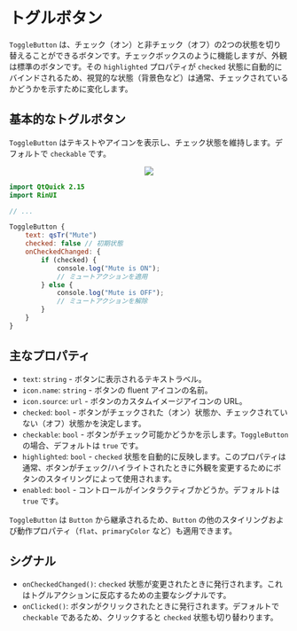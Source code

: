 # トグルボタン

`ToggleButton` は、チェック（オン）と非チェック（オフ）の2つの状態を切り替えることができるボタンです。チェックボックスのように機能しますが、外観は標準のボタンです。その `highlighted` プロパティが `checked` 状態に自動的にバインドされるため、視覚的な状態（背景色など）は通常、チェックされているかどうかを示すために変化します。

## 基本的なトグルボタン

`ToggleButton` はテキストやアイコンを表示し、チェック状態を維持します。デフォルトで `checkable` です。

<div align="center">
  <img src="/assets/images/BasicInput/ToggleButton/togglebutton-basic.png"> <!-- Placeholder: 画像パスは確認または作成が必要です -->
</div>

```qml
import QtQuick 2.15
import RinUI

// ...

ToggleButton {
    text: qsTr("Mute")
    checked: false // 初期状態
    onCheckedChanged: {
        if (checked) {
            console.log("Mute is ON");
            // ミュートアクションを適用
        } else {
            console.log("Mute is OFF");
            // ミュートアクションを解除
        }
    }
}
```

## 主なプロパティ

*   `text`: `string` - ボタンに表示されるテキストラベル。
*   `icon.name`: `string` - ボタンの fluent アイコンの名前。
*   `icon.source`: `url` - ボタンのカスタムイメージアイコンの URL。
*   `checked`: `bool` - ボタンがチェックされた（オン）状態か、チェックされていない（オフ）状態かを決定します。
*   `checkable`: `bool` - ボタンがチェック可能かどうかを示します。`ToggleButton` の場合、デフォルトは `true` です。
*   `highlighted`: `bool` - `checked` 状態を自動的に反映します。このプロパティは通常、ボタンがチェック/ハイライトされたときに外観を変更するためにボタンのスタイリングによって使用されます。
*   `enabled`: `bool` - コントロールがインタラクティブかどうか。デフォルトは `true` です。

`ToggleButton` は `Button` から継承されるため、`Button` の他のスタイリングおよび動作プロパティ（`flat`、`primaryColor` など）も適用できます。

## シグナル

*   `onCheckedChanged()`: `checked` 状態が変更されたときに発行されます。これはトグルアクションに反応するための主要なシグナルです。
*   `onClicked()`: ボタンがクリックされたときに発行されます。デフォルトで `checkable` であるため、クリックすると `checked` 状態も切り替わります。

```
